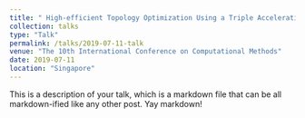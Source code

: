 ```yaml
---
title: " High-efficient Topology Optimization Using a Triple Acceleration Method"
collection: talks
type: "Talk"
permalink: /talks/2019-07-11-talk
venue: "The 10th International Conference on Computational Methods"
date: 2019-07-11
location: "Singapore"
---
```


This is a description of your talk, which is a markdown file that can be all markdown-ified like any other post. Yay markdown!
